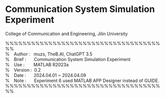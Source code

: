 # Communication System Simulation Experiment

College of Communication and Engineering, Jilin University

%%%%%%%%%%%%%%%%%%%%%%%%%%%%%%%%%%%%%%    
%&emsp;Author :&ensp;&nbsp;muzs, TheB.AI, ChatGPT 3.5    
%&emsp;Brief :&emsp;&ensp;&nbsp;Communication System Simulation Experiment    
%&emsp;Use :&emsp;&ensp;&nbsp;&nbsp;MATLAB R2023a    
%&emsp;Version :&ensp;0.2    
%&emsp;Date :&emsp;&ensp;&nbsp;2024.04.01 ~ 2024.04.09    
%&emsp;Note :&emsp;&ensp;&nbsp;Experiment 6 used MATLAB APP Designer instead of GUIDE.
%%%%%%%%%%%%%%%%%%%%%%%%%%%%%%%%%%%%%%    